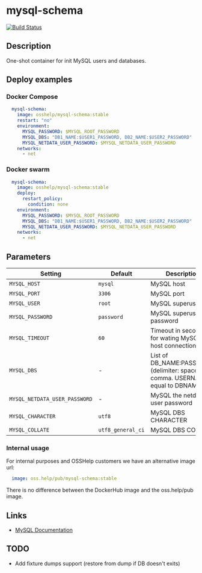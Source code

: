 # mysql-schema

[![Build Status](https://drone.osshelp.ru/api/badges/docker/mysql-schema/status.svg)](https://drone.osshelp.ru/docker/mysql-schema)

## Description

One-shot container for init MySQL users and databases.

## Deploy examples

### Docker Compose

``` yaml
  mysql-schema:
    image: osshelp/mysql-schema:stable
    restart: "no"
    environment:
      MYSQL_PASSWORD: $MYSQL_ROOT_PASSWORD
      MYSQL_DBS: "DB1_NAME:$USER1_PASSWORD, DB2_NAME:$USER2_PASSWORD"
      MYSQL_NETDATA_USER_PASSWORD: $MYSQL_NETDATA_USER_PASSWORD
    networks:
      - net
```

### Docker swarm

``` yaml
  mysql-schema:
    image: osshelp/mysql-schema:stable
    deploy:
      restart_policy:
        condition: none
    environment:
      MYSQL_PASSWORD: $MYSQL_ROOT_PASSWORD
      MYSQL_DBS: "DB1_NAME:$USER1_PASSWORD, DB2_NAME:$USER2_PASSWORD"
      MYSQL_NETDATA_USER_PASSWORD: $MYSQL_NETDATA_USER_PASSWORD
    networks:
      - net
```

## Parameters

Setting|Default|Description
---|---|---
`MYSQL_HOST`|`mysql`|MySQL host
`MYSQL_PORT`|`3306`|MySQL port
`MYSQL_USER`|`root`|MySQL superuser
`MYSQL_PASSWORD`|`password`|MySQL superuser password
`MYSQL_TIMEOUT`|`60`|Timeout in seconds for wating MySQL host connection
`MYSQL_DBS`|-|List of DB_NAME:PASSWORD (delimiter: space or comma. USERNAME is equal to DBNAME)
`MYSQL_NETDATA_USER_PASSWORD`|-|MySQL the netdata user password
`MYSQL_CHARACTER`|`utf8`|MySQL DBS CHARACTER
`MYSQL_COLLATE`|`utf8_general_ci`|MySQL DBS COLLATE

### Internal usage

For internal purposes and OSSHelp customers we have an alternative image url:

``` yaml
  image: oss.help/pub/mysql-schema:stable
```

There is no difference between the DockerHub image and the oss.help/pub image.

## Links

- [MySQL Documentation](https://dev.mysql.com/doc/)

## TODO

- Add fixture dumps support (restore from dump if DB doesn't exits)
